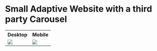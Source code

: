 # Small Adaptive Website with a third party Carousel

<table style="width:100%">
  <tr>
    <th>Desktop</th>
    <th>Mobile</th>
  </tr>
  <tr>
    <td valign="top"><img src="https://user-images.githubusercontent.com/60577503/207756246-d8d938ef-8453-418d-9f54-f20f2ec8507c.png"></td>
    <td valign="top"><img src="https://user-images.githubusercontent.com/60577503/207756267-8c6ba4f4-5c55-495d-8362-477cdc19e084.png"></td>
  </tr>
</table>
